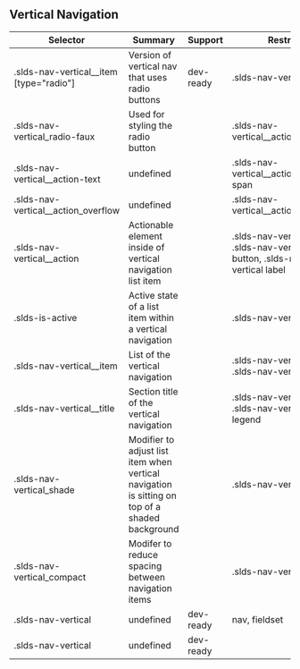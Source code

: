 

## Vertical Navigation

| Selector | Summary | Support | Restrict | Variant | Modifier |
|-------|-------|-------|-------|-------|-------|
| .slds-nav-vertical__item [type="radio"] | Version of vertical nav that uses radio buttons | dev-ready | .slds-nav-vertical | true |   |
| .slds-nav-vertical_radio-faux | Used for styling the radio button |   | .slds-nav-vertical__action span |   |   |
| .slds-nav-vertical__action-text | undefined |   | .slds-nav-vertical__action_overflow span |   |   |
| .slds-nav-vertical__action_overflow | undefined |   | .slds-nav-vertical__action |   |   |
| .slds-nav-vertical__action | Actionable element inside of vertical navigation list item |   | .slds-nav-vertical a, .slds-nav-vertical button, .slds-nav-vertical label |   |   |
| .slds-is-active | Active state of a list item within a vertical navigation |   | .slds-nav-vertical__item |   | true |
| .slds-nav-vertical__item | List of the vertical navigation |   | .slds-nav-vertical li, .slds-nav-vertical span |   |   |
| .slds-nav-vertical__title | Section title of the vertical navigation |   | .slds-nav-vertical h2, .slds-nav-vertical legend |   |   |
| .slds-nav-vertical_shade | Modifier to adjust list item when vertical navigation is sitting on top of a shaded background |   | .slds-nav-vertical |   | true |
| .slds-nav-vertical_compact | Modifer to reduce spacing between navigation items |   | .slds-nav-vertical |   | true |
| .slds-nav-vertical | undefined | dev-ready | nav, fieldset | true |   |
| .slds-nav-vertical | undefined | dev-ready |   |   |   |